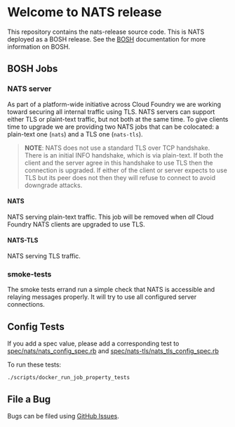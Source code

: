 # Welcome to NATS release


This repository contains the nats-release source code. This is NATS deployed as
a BOSH release. See the [BOSH](http://bosh.io/) documentation for more
information on BOSH.

## BOSH Jobs

### NATS server

As part of a platform-wide initiative across Cloud Foundry we are working toward
securing all internal traffic using TLS. NATS servers can support either TLS or
plaint-text traffic, but not both at the same time.
To give clients time to upgrade we are providing two NATS jobs that can be
colocated: a plain-text one (`nats`) and a TLS one (`nats-tls`).

> **NOTE**: NATS does not use a standard TLS over TCP handshake. There is an
> initial INFO handshake, which is via plain-text.  If both the client and the
> server agree in this handshake to use TLS then the connection is upgraded. If
> either of the client or server expects to use TLS but its peer does not then
> they will refuse to connect to avoid downgrade attacks.

#### NATS

NATS serving plain-text traffic. This job will be removed when *all* Cloud
Foundry NATS clients are upgraded to use TLS.

#### NATS-TLS

NATS serving TLS traffic.

### smoke-tests

The smoke tests errand run a simple check that NATS is accessible and relaying
messages properly. It will try to use all configured server connections.

## Config Tests
If you add a spec value, please add a corresponding test to
[spec/nats/nats_config_spec.rb](spec/nats/nats_config_spec.rb) and
[spec/nats-tls/nats_tls_config_spec.rb](spec/nats-tls/nats_tls_config_spec.rb)

To run these tests:
```
./scripts/docker_run_job_property_tests
```

## File a Bug

Bugs can be filed using
[GitHub Issues](http://github.com/cloudfoundry/nats-release/issues/new).
